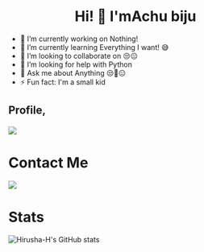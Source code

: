 ## <h1 align="center">Hi! 👋 I'mAchu biju </h1>

- 🔭 I’m currently working on Nothing!
- 🌱 I’m currently learning Everything I want! 😅
- 👯 I’m looking to collaborate on 😒😑
- 🤔 I’m looking for help with Python
- 💬 Ask me about Anything 😒🤖😑
- ⚡ Fun fact: I'm a small kid


## Profile,
<h4 align="left"><img src="https://komarev.com/ghpvc/?username=Itz-fork&style=flat-square&color=39FF14"></h4>


# Contact Me

<a href="https://t.me/Amalbiju154"><img src="https://img.shields.io/badge/Telegram-2CA5E0?style=for-the-badge&logo=telegram&logoColor=white"></a>
                                                                                                                                       
# Stats

![Hirusha-H's GitHub stats](https://github-readme-stats.vercel.app/api?username=Itz-fork&show_icons=true&theme=tokyonight)
